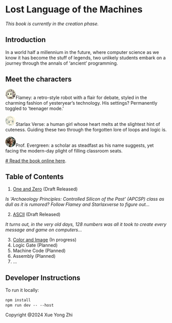 # Lost Language of the Machines

_This book is currently in the creation phase._

## Introduction
In a world half a millennium in the future, where computer science as we know it has become the stuff of legends, two unlikely students embark on a journey through the annals of ‘ancient’ programming. 

## Meet the characters
![flamey](public/flamey_avatar.png)Flamey: a retro-style robot with a flair for debate, styled in the charming fashion of yesteryear’s technology. His settings? Permanently toggled to ‘teenager mode.’ 

![starlaxverse](public/starlaxverse_avatar.png)Starlax Verse: a human girl whose heart melts at the slightest hint of cuteness. Guiding these two through the forgotten lore of loops and logic is.

![evergreen](public/evergreen_avatar.png)Prof. Evergreen: a scholar as steadfast as his name suggests, yet facing the modern-day plight of filling classroom seats.

[# Read the book online here](https://www.LostLanguageoftheMachines.com/).

## Table of Contents
1. [One and Zero](https://www.LostLanguageoftheMachines.com/chapter1) (Draft Released)

_Is 'Archaeology Principles: Controlled Silicon of the Past' (APCSP) class as dull as it is rumored? Follow Flamey and Starlaxverse to figure out..._

2. [ASCII](https://www.LostLanguageoftheMachines.com/chapter2) (Draft Released)

_It turns out, in the very old days, 128 numbers was all it took to create every message and game on computers..._

3. [Color and Image](https://www.LostLanguageoftheMachines.com/chapter3) (In progress)
4. Logic Gate (Planned)
5. Machine Code (Planned)
6. Assembly (Planned)
7. ...

## Developer Instructions
To run it locally:
```
npm install
npm run dev -- --host
```

Copyright @2024 Xue Yong Zhi